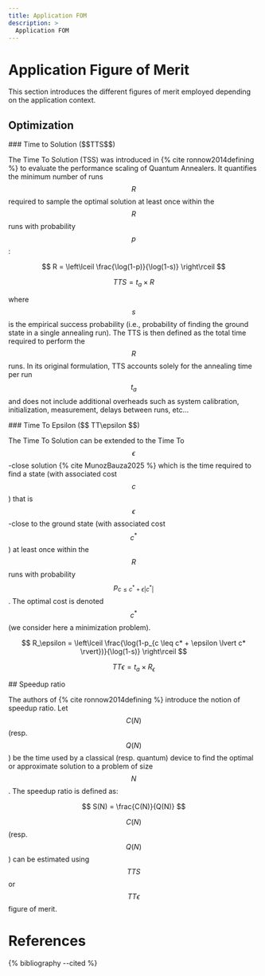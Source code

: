 ```yaml
---
title: Application FOM
description: >
  Application FOM
---
```


# Application Figure of Merit

This section introduces the different figures of merit employed depending on the application context.

## Optimization

<div id="time-to-solution"></div>
### Time to Solution ($$TTS$$)

The Time To Solution (TSS) was introduced in {% cite ronnow2014defining %} to evaluate the performance scaling of Quantum Annealers. It quantifies the minimum number of runs $$R$$ required to sample the optimal solution at least once within the $$R$$ runs with probability $$p$$:

$$ R = \left\lceil \frac{\log(1-p)}{\log(1-s)} \right\rceil $$

$$ TTS = t_a \times R $$

where $$s$$ is the empirical success probability (i.e., probability of finding the ground state in a single annealing run). The TTS is then defined as the total time required to perform the $$R$$ runs. In its original formulation, TTS accounts solely for the annealing time per run $$t_a$$ and does not include additional overheads such as system calibration, initialization, measurement, delays between runs, etc...

<div id="time-to-epsilon"></div>
### Time To Epsilon ($$ TT\epsilon $$)

The Time To Solution can be extended to the Time To $$\epsilon$$-close solution {% cite MunozBauza2025 %} which is the time required to find a state (with associated cost $$c$$) that is $$\epsilon$$-close to the ground state (with associated cost $$c^*$$) at least once within the $$R$$ runs with probability $$p_{c \leq c^* + \epsilon \lvert c^* \rvert}$$. The optimal cost is denoted $$c^*$$ (we consider here a minimization problem). 


$$ R_\epsilon = \left\lceil \frac{\log(1-p_{c \leq c* + \epsilon \lvert c* \rvert})}{\log(1-s)} \right\rceil $$

$$ TT \epsilon = t_a \times R_\epsilon $$

<!-- Ajouter les déclinaisons des différents TTS avec calculs ou non annealing run. -->

<div id="speedup-ratio"></div>
## Speedup ratio

The authors of {% cite ronnow2014defining %} introduce the notion of speedup ratio. Let $$C(N)$$ (resp. $$Q(N)$$) be the time used by a classical (resp. quantum) device to find the optimal or approximate solution to a problem of size $$N$$. The speedup ratio is defined as:

$$ S(N) = \frac{C(N)}{Q(N)} $$

$$C(N)$$ (resp. $$Q(N)$$) can be estimated using $$TTS$$ or $$TT\epsilon$$ figure of merit.



<!--

Three basic and independent Figure Of Merits (FOMs) are usually sufficient to compare computers ability to solve a problem:
- Quality
- Speed
- Cost

Quality FOM tries to answer the question "Does this computer improves the results found by another one ?" 

These three basic FOMs can be combined and there exist possible trade-offs between each quantity. However, benchmark studies should furnish a full picture considering each time these three FOM. 

# Quality measures

## Success probability 

The \\(x \leq 5\\) success probability also called optimal solution probability, is the probability of finding the ground state of an Hamiltonian.

$$ s = P(X = E_\mathrm{gs}) $$

where $$X$$ denotes the random variable related to energies and $$E_\mathrm{gs}$$ denotes the ground state energy.

## Quality ratio

The quality ratio is specific to each Hamiltonian and is specified as:

$$ r = \frac{E-E_\mathrm{max}}{E_\mathrm{min}-E_\mathrm{max}} $$

where $$E$$ is the energy obtained by the quantum simulation of an instance-related Hamiltonian, $$E_\mathrm{max}$$ and $$E_\mathrm{min}$$ are the largest and smallest eigenvalues of the Hamiltonian.

# Time measures

-->

# References
{% bibliography --cited %}